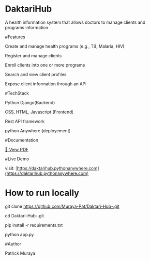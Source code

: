 # DaktariHub

A health information system that allows doctors to manage clients and programs information

#Features

Create and manage health programs (e.g., TB, Malaria, HIV)

Register and manage clients

Enroll clients into one or more programs

Search and view client profiles

Expose client information through an API

#TechStack

Python Django(Backend)

CSS, HTML, Javascript (Frontend)

Rest API framework

python Anywhere (deployement)

#Documentation

[📄 View PDF](./Daktari_Hub_Presentation.pdf)

#Live Demo

visit: [https://daktarihub.pythonanywhere.com](https://daktarihub.pythonanywhere.com) 

# How to run locally

git clone https://github.com/Muraya-Pat/Daktari-Hub-.git

cd Daktari-Hub-.git

pip install -r requirements.txt

python app.py

#Author

Patrick Muraya

